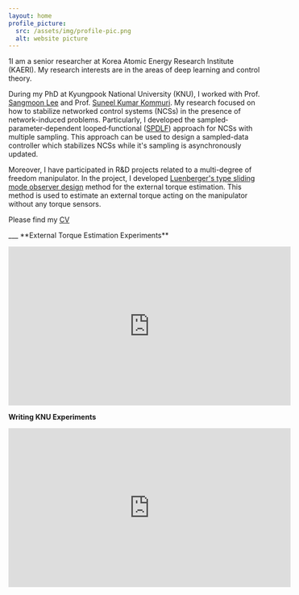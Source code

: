 ```yaml
---
layout: home
profile_picture:
  src: /assets/img/profile-pic.png
  alt: website picture
---
```


<p>
1I am a senior researcher at Korea Atomic Energy Research Institute (KAERI). My research interests are in the areas of deep learning and control theory.
</p>

<p>
During my PhD at Kyungpook National University (KNU), I worked with Prof. <a href="https://control.knu.ac.kr">Sangmoon Lee</a> and Prof. <a href="https://www.xjtlu.edu.cn/en/departments/academic-departments/electrical-and-electronic-engineering/staff/suneel-kommuri">Suneel Kumar Kommuri</a>. My research focused on how to stabilize networked control systems (NCSs) in the presence of network-induced problems. Particularly, I developed the sampled‐parameter‐dependent looped‐functional (<a href="https://onlinelibrary.wiley.com/doi/abs/10.1002/rnc.5454">SPDLF</a>) approach for NCSs with multiple sampling. This approach can be used to design a sampled-data controller which stabilizes NCSs while it's sampling is asynchronously updated.
</p>

<p>
Moreover, I have participated in R&D projects related to a multi-degree of freedom manipulator. In the project, I developed <a href="https://ieeexplore.ieee.org/abstract/document/9382115">Luenberger's type sliding mode observer design</a> method for the external torque estimation. This method is used to estimate an external torque acting on the manipulator without any torque sensors. 
</p>

<p>
  Please find my <a href="https://seungyong-han.github.io/assets/CV_Han.pdf">CV</a>
</p>
___
**External Torque Estimation Experiments**  
<p align="center"><iframe width="560" height="315" src="https://www.youtube.com/embed/VS7IVB8Q-JY" frameborder="0" allow="accelerometer; autoplay; clipboard-write; encrypted-media; gyroscope; picture-in-picture" allowfullscreen></iframe></p>

**Writing KNU Experiments**  
<p align="center"><iframe width="560" height="315" src="https://www.youtube.com/embed/IIHCj-0-Iv0" frameborder="0" allow="accelerometer; autoplay; clipboard-write; encrypted-media; gyroscope; picture-in-picture" allowfullscreen></iframe></p>

